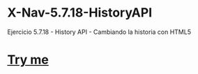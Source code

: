 # X-Nav-5.7.18-HistoryAPI
Ejercicio 5.7.18 - History API - Cambiando la historia con HTML5

# [Try me](https://crisgh.github.io/X-Nav-5.7.18-HistoryAPI/biblio.html)
